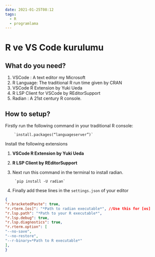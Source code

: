 ```yaml
---
date: 2021-01-25T08:12
tags:
  - R
  - programlama
---
```


# R ve VS Code kurulumu

## What do you need?
1. VSCode : A text editor my Microsoft
2. R Language: The traditional R run time given by CRAN
3. VSCode R Extension by Yuki Ueda
4. R LSP Client for VSCode by REditorSupport
5. Radian : A 21st century R console.
## How to setup?
Firstly run the following command in your traditional R console:

		`install.packages(“languageserver”)`

Install the following extensions

1. **VSCode R Extension by Yuki Ueda**
2. **R LSP Client by REditorSupport**
3. Next run this command in the terminal to install radian.

		`pip install -U radian`

4. Finally add these lines in the `settings.json` of your editor
```json
{
"r.bracketedPaste": true,
"r.rterm.[os]": "*Path to radian executable*", //Use this for [os]
"r.lsp.path": "*Path to your R executable*",
"r.lsp.debug": true,
"r.lsp.diagnostics": true,
"r.rterm.option": [
"--no-save",
"--no-restore",
"--r-binary=*Path to R executable*"
],
}
```
 




